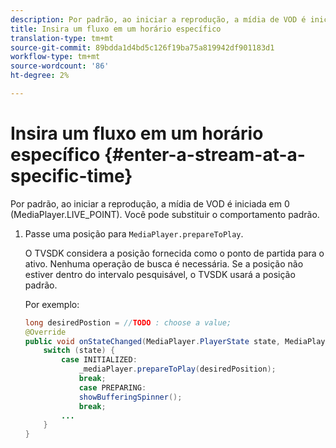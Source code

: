 ```yaml
---
description: Por padrão, ao iniciar a reprodução, a mídia de VOD é iniciada em 0 (MediaPlayer.LIVE_POINT). Você pode substituir o comportamento padrão.
title: Insira um fluxo em um horário específico
translation-type: tm+mt
source-git-commit: 89bdda1d4bd5c126f19ba75a819942df901183d1
workflow-type: tm+mt
source-wordcount: '86'
ht-degree: 2%

---
```



# Insira um fluxo em um horário específico {#enter-a-stream-at-a-specific-time}

Por padrão, ao iniciar a reprodução, a mídia de VOD é iniciada em 0 (MediaPlayer.LIVE_POINT). Você pode substituir o comportamento padrão.

1. Passe uma posição para `MediaPlayer.prepareToPlay`.

   O TVSDK considera a posição fornecida como o ponto de partida para o ativo. Nenhuma operação de busca é necessária. Se a posição não estiver dentro do intervalo pesquisável, o TVSDK usará a posição padrão.

   Por exemplo:

   ```java
   long desiredPostion = //TODO : choose a value; 
   @Override 
   public void onStateChanged(MediaPlayer.PlayerState state, MediaPlayerNotification notification) { 
       switch (state) { 
           case INITIALIZED: 
               _mediaPlayer.prepareToPlay(desiredPosition); 
               break; 
               case PREPARING: 
               showBufferingSpinner(); 
               break; 
           ... 
       } 
   } 
   ```

